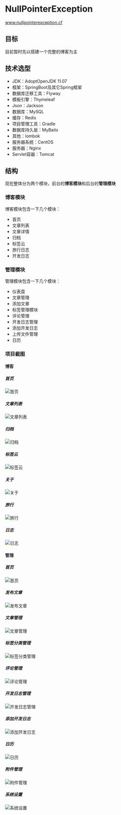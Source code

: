 # NullPointerException
www.nullpointerexception.cf

## 目标
目前暂时先以搭建一个完整的博客为主

## 技术选型
+ JDK：AdoptOpenJDK 11.07
+ 框架：SpringBoot及其它Spring框架
+ 数据库迁移工具：Flyway
+ 模板引擎：Thymeleaf
+ Json：Jackson
+ 数据库：MySQL
+ 缓存：Redis
+ 项目管理工具：Gradle
+ 数据库持久层：MyBaits
+ 其他：lombok
+ 服务器系统：CentOS
+ 服务器：Nginx
+ Servlet容器：Tomcat
## 结构

现在整体分为两个模块，前台的**博客模块**和后台的**管理模块**

### 博客模块
博客模块包含一下几个模块：
+ 首页
+ 文章列表
+ 文章详情
+ 归档
+ 标签云
+ 旅行日志
+ 开发日志

### 管理模块
管理模块包含一下几个模块：
+ 仪表盘
+ 文章管理
+ 添加文章
+ 标签管理模块
+ 评论管理
+ 开发日志管理
+ 添加开发日志
+ 上传文件管理
+ 日历

### 项目截图

#### 博客

##### 首页

![首页](/doc/img/blog/home.png)

##### 文章列表

![文章列表](/doc/img/blog/articles.png)

##### 归档

![归档](/doc/img/blog/archive.png)

##### 标签云

![标签云](/doc/img/blog/tag-cloud.png)

##### 关于

![关于](/doc/img/blog/about.png)

##### 旅行

![旅行](/doc/img/blog/travel.png)

##### 日志

![日志](/doc/img/blog/log.png)

#### 管理

##### 首页

![首页](/doc/img/admin/home.png)

##### 发布文章

![发布文章](/doc/img/admin/publish-article.png)

##### 文章管理

![文章管理](/doc/img/admin/article-manager.png)

##### 标签分类管理

![标签分类管理](/doc/img/admin/tag-category-manager.png)

##### 评论管理

![评论管理](/doc/img/admin/comment-manager.png)

##### 开发日志管理

![开发日志管理](/doc/img/admin/develop-log.png)

##### 添加开发日志

![添加开发日志](/doc/img/admin/add-develop-log.png)

##### 日历

![日历](/doc/img/admin/calendar.png)

##### 附件管理

![附件管理](/doc/img/admin/attach.png)

##### 系统设置

![系统设置](/doc/img/admin/setting.png)

